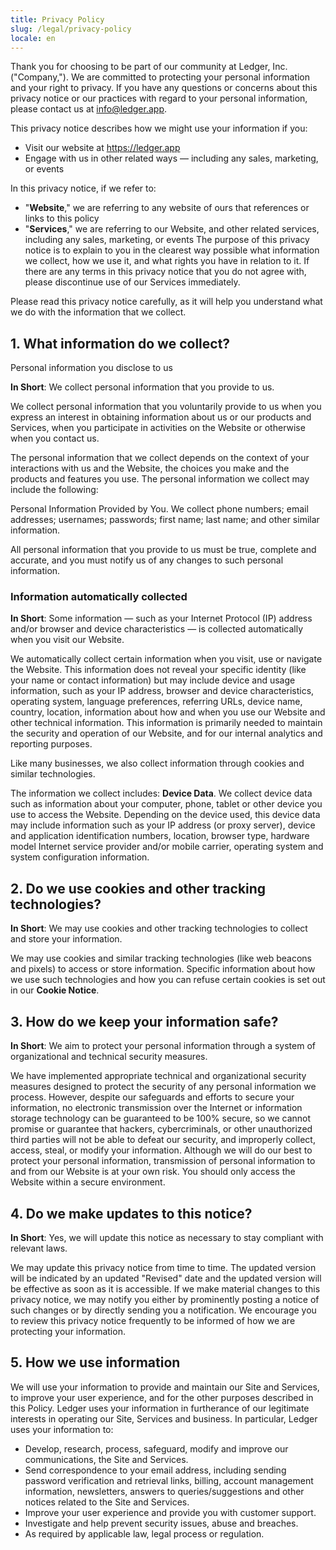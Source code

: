 ```yaml
---
title: Privacy Policy
slug: /legal/privacy-policy
locale: en
---
```


Thank you for choosing to be part of our community at Ledger, Inc. ("Company,"). We are committed to protecting your personal information and your right to privacy. If you have any questions or concerns about this privacy notice or our practices with regard to your personal information, please contact us at info@ledger.app.

This privacy notice describes how we might use your information if you:

- Visit our website at https://ledger.app
- Engage with us in other related ways ― including any sales, marketing, or events

In this privacy notice, if we refer to:

- "**Website**," we are referring to any website of ours that references or links to this policy
- "**Services**," we are referring to our Website, and other related services, including any sales, marketing, or events
  The purpose of this privacy notice is to explain to you in the clearest way possible what information we collect, how we use it, and what rights you have in relation to it. If there are any terms in this privacy notice that you do not agree with, please discontinue use of our Services immediately.

Please read this privacy notice carefully, as it will help you understand what we do with the information that we collect.

## 1. What information do we collect?

Personal information you disclose to us

**In Short**: We collect personal information that you provide to us.

We collect personal information that you voluntarily provide to us when you express an interest in obtaining information about us or our products and Services, when you participate in activities on the Website or otherwise when you contact us.

The personal information that we collect depends on the context of your interactions with us and the Website, the choices you make and the products and features you use. The personal information we collect may include the following:

Personal Information Provided by You. We collect phone numbers; email addresses; usernames; passwords; first name; last name; and other similar information.

All personal information that you provide to us must be true, complete and accurate, and you must notify us of any changes to such personal information.

### Information automatically collected

**In Short**: Some information — such as your Internet Protocol (IP) address and/or browser and device characteristics — is collected automatically when you visit our Website.

We automatically collect certain information when you visit, use or navigate the Website. This information does not reveal your specific identity (like your name or contact information) but may include device and usage information, such as your IP address, browser and device characteristics, operating system, language preferences, referring URLs, device name, country, location, information about how and when you use our Website and other technical information. This information is primarily needed to maintain the security and operation of our Website, and for our internal analytics and reporting purposes.

Like many businesses, we also collect information through cookies and similar technologies.

The information we collect includes: **Device Data**. We collect device data such as information about your computer, phone, tablet or other device you use to access the Website. Depending on the device used, this device data may include information such as your IP address (or proxy server), device and application identification numbers, location, browser type, hardware model Internet service provider and/or mobile carrier, operating system and system configuration information.

## 2. Do we use cookies and other tracking technologies?

**In Short**: We may use cookies and other tracking technologies to collect and store your information.

We may use cookies and similar tracking technologies (like web beacons and pixels) to access or store information. Specific information about how we use such technologies and how you can refuse certain cookies is set out in our **Cookie Notice**.

## 3. How do we keep your information safe?

**In Short**: We aim to protect your personal information through a system of organizational and technical security measures.

We have implemented appropriate technical and organizational security measures designed to protect the security of any personal information we process. However, despite our safeguards and efforts to secure your information, no electronic transmission over the Internet or information storage technology can be guaranteed to be 100% secure, so we cannot promise or guarantee that hackers, cybercriminals, or other unauthorized third parties will not be able to defeat our security, and improperly collect, access, steal, or modify your information. Although we will do our best to protect your personal information, transmission of personal information to and from our Website is at your own risk. You should only access the Website within a secure environment.

## 4. Do we make updates to this notice?

**In Short**: Yes, we will update this notice as necessary to stay compliant with relevant laws.

We may update this privacy notice from time to time. The updated version will be indicated by an updated "Revised" date and the updated version will be effective as soon as it is accessible. If we make material changes to this privacy notice, we may notify you either by prominently posting a notice of such changes or by directly sending you a notification. We encourage you to review this privacy notice frequently to be informed of how we are protecting your information.

## 5. How we use information

We will use your information to provide and maintain our Site and Services, to improve your user experience, and for the other purposes described in this Policy. Ledger uses your information in furtherance of our legitimate interests in operating our Site, Services and business. In particular, Ledger uses your information to:

- Develop, research, process, safeguard, modify and improve our communications, the Site and Services.
- Send correspondence to your email address, including sending password verification and retrieval links, billing, account management information, newsletters, answers to queries/suggestions and other notices related to the Site and Services.
- Improve your user experience and provide you with customer support.
- Investigate and help prevent security issues, abuse and breaches.
- As required by applicable law, legal process or regulation.